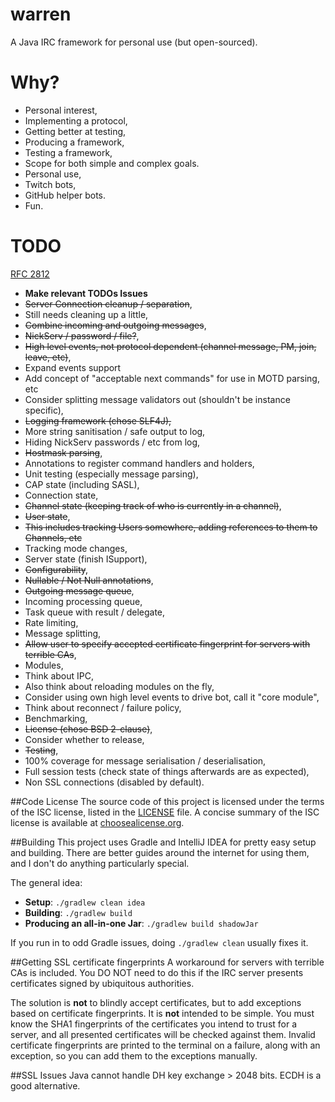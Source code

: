 warren
=====

A Java IRC framework for personal use (but open-sourced).

# Why?

* Personal interest,
 * Implementing a protocol,
 * Getting better at testing,
 * Producing a framework,
 * Testing a framework,
 * Scope for both simple and complex goals.
* Personal use,
 * Twitch bots,
 * GitHub helper bots.
* Fun.

# TODO

[RFC 2812](https://tools.ietf.org/html/rfc2812)

* **Make relevant TODOs Issues**
* ~~Server Connection cleanup / separation~~,
 * Still needs cleaning up a little,
* ~~Combine incoming and outgoing messages~~,
* ~~NickServ / password / file?~~,
* ~~High level events, not protocol dependent (channel message, PM, join, leave, etc)~~,
 * Expand events support
* Add concept of "acceptable next commands" for use in MOTD parsing, etc
* Consider splitting message validators out (shouldn't be instance specific),
* ~~Logging framework (chose SLF4J),~~
* More string sanitisation / safe output to log,
* Hiding NickServ passwords / etc from log,
* ~~Hostmask parsing~~,
* Annotations to register command handlers and holders,
* Unit testing (especially message parsing),
* CAP state (including SASL),
* Connection state,
* ~~Channel state (keeping track of who is currently in a channel)~~,
* ~~User state~~,
 * ~~This includes tracking Users somewhere, adding references to them to Channels, etc~~
* Tracking mode changes,
* Server state (finish ISupport),
* ~~Configurability~~,
* ~~Nullable / Not Null annotations~~,
* ~~Outgoing message queue~~,
* Incoming processing queue,
* Task queue with result / delegate,
* Rate limiting,
* Message splitting,
* ~~Allow user to specify accepted certificate fingerprint for servers with terrible CAs~~,
* Modules,
 * Think about IPC,
 * Also think about reloading modules on the fly,
* Consider using own high level events to drive bot, call it "core module",
* Think about reconnect / failure policy,
* Benchmarking,
* ~~License (chose BSD 2-clause)~~,
 * Consider whether to release,
* ~~Testing~~,
 * 100% coverage for message serialisation / deserialisation,
* Full session tests (check state of things afterwards are as expected),
* Non SSL connections (disabled by default).

##Code License
The source code of this project is licensed under the terms of the ISC license, listed in the [LICENSE](LICENSE.md) file. A concise summary of the ISC license is available at [choosealicense.org](http://choosealicense.com/licenses/isc/).

##Building
This project uses Gradle and IntelliJ IDEA for pretty easy setup and building. There are better guides around the internet for using them, and I don't do anything particularly special.

The general idea:
* **Setup**: `./gradlew clean idea`
* **Building**: `./gradlew build`
* **Producing an all-in-one Jar**: `./gradlew build shadowJar`

If you run in to odd Gradle issues, doing `./gradlew clean` usually fixes it.

##Getting SSL certificate fingerprints
A workaround for servers with terrible CAs is included. You DO NOT need to do this if the IRC server presents certificates signed by ubiquitous authorities.

The solution is **not** to blindly accept certificates, but to add exceptions based on certificate fingerprints. It is **not** intended to be simple. You must know the SHA1 fingerprints of the certificates you intend to trust for a server, and all presented certificates will be checked against them. Invalid certificate fingerprints are printed to the terminal on a failure, along with an exception, so you can add them to the exceptions manually.

##SSL Issues
Java cannot handle DH key exchange > 2048 bits. ECDH is a good alternative.
